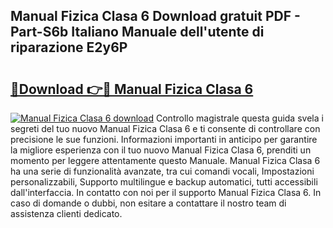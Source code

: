 ## Manual Fizica Clasa 6 Download gratuit PDF - Part-S6b Italiano Manuale dell'utente di riparazione E2y6P

# <h2><a href="http://dff68cw.blite.top/?on=Manual+Fizica+Clasa+6">🔗Download 👉🔴 Manual Fizica Clasa 6</a></h2>

[![Manual Fizica Clasa 6 download](https://i.imgur.com/lujVjoI.png)](http://dff68cw.blite.top/?on=Manual+Fizica+Clasa+6)
Controllo magistrale questa guida svela i segreti del tuo nuovo Manual Fizica Clasa 6 e ti consente di controllare con precisione le sue funzioni. Informazioni importanti in anticipo per garantire la migliore esperienza con il tuo nuovo Manual Fizica Clasa 6, prenditi un momento per leggere attentamente questo Manuale. Manual Fizica Clasa 6 ha una serie di funzionalità avanzate, tra cui comandi vocali, Impostazioni personalizzabili, Supporto multilingue e backup automatici, tutti accessibili dall'interfaccia. In contatto con noi per il supporto Manual Fizica Clasa 6. In caso di domande o dubbi, non esitare a contattare il nostro team di assistenza clienti dedicato.
